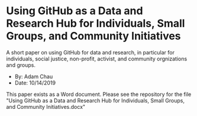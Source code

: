 # Using GitHub as a Data and Research Hub for Individuals, Small Groups, and Community Initiatives
A short paper on using GitHub for data and research, in particular for individuals, social justice, non-profit, activist, and community orgnizations and groups. 

- By: Adam Chau
- Date: 10/14/2019

This paper exists as a Word document. Please see the repository for the file "Using GitHub as a Data and Research Hub for Individuals, Small Groups, and Community Initiatives.docx"

